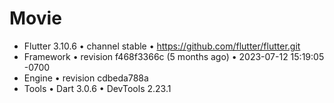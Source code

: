 # Movie

- Flutter 3.10.6 • channel stable • https://github.com/flutter/flutter.git
- Framework • revision f468f3366c (5 months ago) • 2023-07-12 15:19:05 -0700
- Engine • revision cdbeda788a
- Tools • Dart 3.0.6 • DevTools 2.23.1
